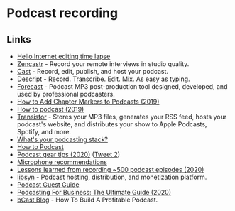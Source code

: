 # Podcast recording

## Links

* [Hello Internet editing time lapse](http://www.cgpgrey.com/blog/hello-internet-editing-time-lapse)
* [Zencastr](https://zencastr.com/) - Record your remote interviews in studio quality.
* [Cast](https://tryca.st/) - Record, edit, publish, and host your podcast.
* [Descript](https://www.descript.com/) - Record. Transcribe. Edit. Mix. As easy as typing.
* [Forecast](https://overcast.fm/forecast) - Podcast MP3 post-production tool designed, developed, and used by professional podcasters.
* [How to Add Chapter Markers to Podcasts \(2019\)](https://www.lemonproductions.ca/how-to-add-chapter-markers-to-podcasts/)
* [How to podcast \(2019\)](https://rakhim.org/2019/04/how-to-podcast/)
* [Transistor](https://transistor.fm/) - Stores your MP3 files, generates your RSS feed, hosts your podcast's website, and distributes your show to Apple Podcasts, Spotify, and more.
* [What's your podcasting stack?](https://www.indiehackers.com/post/whats-your-podcasting-stack-8ae89b0905)
* [How to Podcast](https://www.christopherbiscardi.com/how-to-podcast)
* [Podcast gear tips \(2020\)](https://twitter.com/kureevalexey/status/1259759343655882758) \([Tweet 2](https://twitter.com/kureevalexey/status/1259875604771594247)\)
* [Microphone recommendations](https://chan.dev/microphones)
* [Lessons learned from recording ~500 podcast episodes \(2020\)](https://twitter.com/eriktorenberg/status/1255574856776597504)
* [libsyn](https://libsyn.com/) - Podcast hosting, distribution, and monetization platform.
* [Podcast Guest Guide](https://antonyjohnston.com/podcastguestguide/)
* [Podcasting For Business: The Ultimate Guide \(2020\)](https://blog.bcast.fm/podcasting-for-business/)
* [bCast Blog](https://blog.bcast.fm/) - How To Build A Profitable Podcast.

